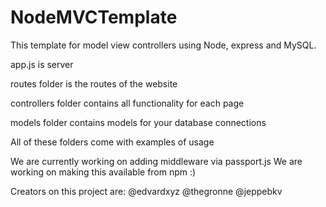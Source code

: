 # NodeMVCTemplate

This template for model view controllers using Node, express and MySQL.


app.js is server

routes folder is the routes of the website

controllers folder contains all functionality for each page

models folder contains models for your database connections

All of these folders come with examples of usage
 
We are currently working on adding middleware via passport.js
We are working on making this available from npm :)

Creators on this project are:
@edvardxyz
@thegronne
@jeppebkv
